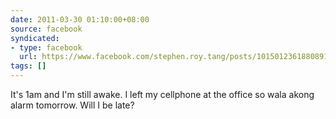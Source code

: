 ```yaml
---
date: 2011-03-30 01:10:00+08:00
source: facebook
syndicated:
- type: facebook
  url: https://www.facebook.com/stephen.roy.tang/posts/10150123618808912
tags: []
---
```


It's 1am and I'm still awake. I left my cellphone at the office so wala akong alarm tomorrow. Will I be late?